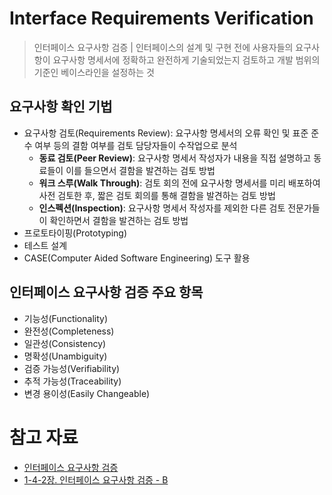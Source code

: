 # Interface Requirements Verification

> 인터페이스 요구사항 검증 | 인터페이스의 설계 및 구현 전에 사용자들의 요구사항이 요구사항 명세서에 정확하고 완전하게 기술되었는지 검토하고 개발 범위의 기준인 베이스라인을 설정하는 것

## 요구사항 확인 기법

- 요구사항 검토(Requirements Review): 요구사항 명세서의 오류 확인 및 표준 준수 여부 등의 결함 여부를 검토 담당자들이 수작업으로 분석
  - **동료 검토(Peer Review)**: 요구사항 명세서 작성자가 내용을 직접 설명하고 동료들이 이를 들으면서 결함을 발견하는 검토 방법
  - **워크 스루(Walk Through)**: 검토 회의 전에 요구사항 명세서를 미리 배포하여 사전 검토한 후, 짧은 검토 회의를 통해 결함을 발견하는 검토 방법
  - **인스펙션(Inspection)**: 요구사항 명세서 작성자를 제외한 다른 검토 전문가들이 확인하면서 결함을 발견하는 검토 방법
- 프로토타이핑(Prototyping)
- 테스트 설계
- CASE(Computer Aided Software Engineering) 도구 활용

## 인터페이스 요구사항 검증 주요 항목

- 기능성(Functionality)
- 완전성(Completeness)
- 일관성(Consistency)
- 명확성(Unambiguity)
- 검증 가능성(Verifiability)
- 추적 가능성(Traceability)
- 변경 용이성(Easily Changeable)

# 참고 자료

- [인터페이스 요구사항 검증](https://m.blog.naver.com/wook2124/222103410491)
- [1-4-2장. 인터페이스 요구사항 검증 - B](https://lipcoder.tistory.com/282)
